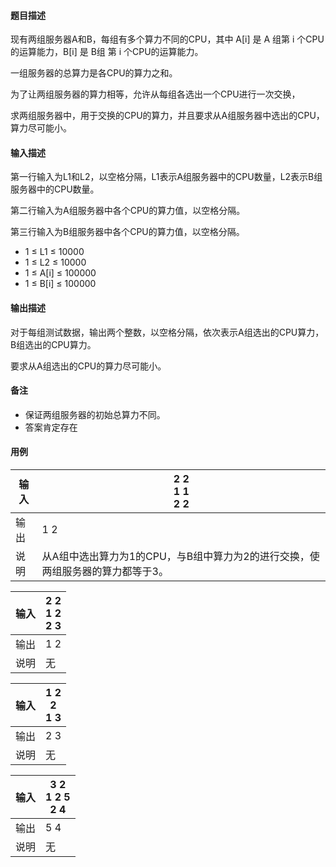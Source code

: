 #### 题目描述

现有两组服务器A和B，每组有多个算力不同的CPU，其中 A[i] 是 A 组第 i 个CPU的运算能力，B[i] 是 B组 第 i 个CPU的运算能力。

一组服务器的总算力是各CPU的算力之和。

为了让两组服务器的算力相等，允许从每组各选出一个CPU进行一次交换，

求两组服务器中，用于交换的CPU的算力，并且要求从A组服务器中选出的CPU，算力尽可能小。

#### 输入描述

第一行输入为L1和L2，以空格分隔，L1表示A组服务器中的CPU数量，L2表示B组服务器中的CPU数量。

第二行输入为A组服务器中各个CPU的算力值，以空格分隔。

第三行输入为B组服务器中各个CPU的算力值，以空格分隔。

* 1 ≤ L1 ≤ 10000
* 1 ≤ L2 ≤ 10000
* 1 ≤ A[i] ≤ 100000
* 1 ≤ B[i] ≤ 100000

#### 输出描述

对于每组测试数据，输出两个整数，以空格分隔，依次表示A组选出的CPU算力，B组选出的CPU算力。

要求从A组选出的CPU的算力尽可能小。

#### 备注

* 保证两组服务器的初始总算力不同。
* 答案肯定存在

#### 用例


| 输入 | 2 2<br/>1 1<br/>2 2                                                            |
| ------ | -------------------------------------------------------------------------------- |
| 输出 | 1 2                                                                            |
| 说明 | 从A组中选出算力为1的CPU，与B组中算力为2的进行交换，使两组服务器的算力都等于3。 |


| 输入 | 2 2<br/>1 2<br/>2 3 |
| ------ | --------------------- |
| 输出 | 1 2                 |
| 说明 | 无                  |


| 输入 | 1 2<br/>2<br/>1 3 |
| ------ | ------------------- |
| 输出 | 2 3               |
| 说明 | 无                |


| 输入 | 3 2<br/>1 2 5<br/>2 4 |
| ------ | ----------------------- |
| 输出 | 5 4                   |
| 说明 | 无                    |
